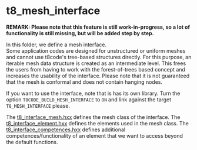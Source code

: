 # t8_mesh_interface #
**REMARK: Please note that this feature is still work-in-progress, so a lot of functionality is still missing, but will be added step by step.**

In this folder, we define a mesh interface.  
Some application codes are designed for unstructured or uniform meshes and cannot use t8code's tree-based structures directly. For this purpose, an iterable mesh data structure is created as an intermediate level. This frees the users from having to work with the forest-of-trees based concept and increases the usability of the interface. Please note that it is not guaranteed that the mesh is conformal and does not contain hanging nodes.

If you want to use the interface, note that is has its own library. Turn the option `T8CODE_BUILD_MESH_INTERFACE` to `ON` and link against the target `T8_MESH_INTERFACE` please.

The [t8_interface_mesh.hxx](t8_interface_mesh.hxx) defines the mesh class of the interface.
The [t8_interface_element.hxx](t8_interface_element.hxx) defines the elements used in the mesh class.
The [t8_interface_competences.hxx](t8_interface_competences.hxx) defines additional competences/functionality of an element that we want to access beyond the default functions.
